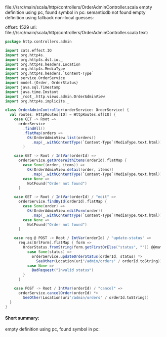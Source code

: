 file://<WORKSPACE>/src/main/scala/http/controllers/OrderAdminController.scala
empty definition using pc, found symbol in pc: 
semanticdb not found
empty definition using fallback
non-local guesses:

offset: 1529
uri: file://<WORKSPACE>/src/main/scala/http/controllers/OrderAdminController.scala
text:
```scala
package http.controllers.admin

import cats.effect.IO
import org.http4s._
import org.http4s.dsl.io._
import org.http4s.headers.Location
import org.http4s.MediaType
import org.http4s.headers.`Content-Type`
import service.OrderService
import model.{Order, OrderStatus}
import java.sql.Timestamp
import java.time.Instant
import _root_.http.views.admin.OrderAdminView
import org.http4s.implicits._

class OrderAdminController(orderService: OrderService) {
  val routes: HttpRoutes[IO] = HttpRoutes.of[IO] {
    case GET -> Root =>
      orderService
        .findAll()
        .flatMap(orders =>
          Ok(OrderAdminView.list(orders))
            .map(_.withContentType(`Content-Type`(MediaType.text.html)))
        )

    case GET -> Root / IntVar(orderId) =>
      orderService.getOrderWithItems(orderId).flatMap {
        case Some((order, items)) =>
          Ok(OrderAdminView.detail(order, items))
            .map(_.withContentType(`Content-Type`(MediaType.text.html)))
        case None =>
          NotFound("Order not found")
      }

    case GET -> Root / IntVar(orderId) / "edit" =>
      orderService.findById(orderId).flatMap {
        case Some(order) =>
          Ok(OrderAdminView.editForm(order))
            .map(_.withContentType(`Content-Type`(MediaType.text.html)))
        case None =>
          NotFound("Order not found")
      }

    case req @ POST -> Root / IntVar(orderId) / "update-status" =>
      req.as[UrlForm].flatMap { form =>
        OrderStatus.fromString(form.getFirstOrElse("status", "")) @@match {
          case Some(status) =>
            orderService.updateOrderStatus(orderId, status) *>
              SeeOther(Location(uri"/admin/orders" / orderId.toString))
          case None =>
            BadRequest("Invalid status")
        }
      }

    case POST -> Root / IntVar(orderId) / "cancel" =>
      orderService.cancelOrder(orderId) *>
        SeeOther(Location(uri"/admin/orders" / orderId.toString))
  }
}

```


#### Short summary: 

empty definition using pc, found symbol in pc: 